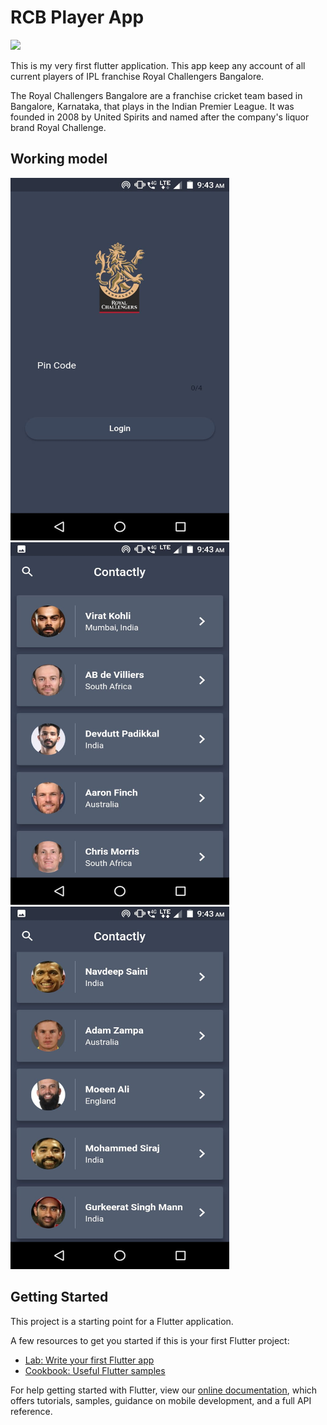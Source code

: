# RCB Player App &nbsp;&nbsp; 

<img src="https://i.ytimg.com/vi/fh1REOq0Ycc/maxresdefault.jpg">&nbsp;&nbsp;


This is my very first flutter application. This app keep any account of all current players of IPL franchise Royal Challengers Bangalore.


The Royal Challengers Bangalore are a franchise cricket team based in Bangalore, Karnataka, that plays in the Indian Premier League. It was founded in 2008 by United        Spirits and named after the company's liquor brand Royal Challenge.


## Working model

<img src="https://github.com/amberkakkar01/RCB-Players/blob/main/assets/images/pic1.jpeg" width="350" height="580">&nbsp;<img src="https://github.com/amberkakkar01/RCB-Players/blob/main/assets/images/pic2.jpeg" width="350" height="580">&nbsp;<img src="https://github.com/amberkakkar01/RCB-Players/blob/main/assets/images/pic3.jpeg" width="350" height="580">



   
   
## Getting Started

This project is a starting point for a Flutter application.

A few resources to get you started if this is your first Flutter project:

- [Lab: Write your first Flutter app](https://flutter.dev/docs/get-started/codelab)
- [Cookbook: Useful Flutter samples](https://flutter.dev/docs/cookbook)

For help getting started with Flutter, view our
[online documentation](https://flutter.dev/docs), which offers tutorials,
samples, guidance on mobile development, and a full API reference.
